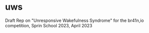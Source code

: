 # uws
Draft Rep on "Unresponsive Wakefulness Syndrome" for the br41n,io competition, Sprin School 2023, April 2023
